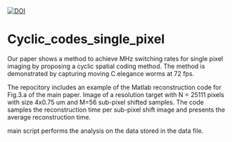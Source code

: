 [![DOI](https://zenodo.org/badge/313104708.svg)](https://zenodo.org/badge/latestdoi/313104708)
# Cyclic_codes_single_pixel

Our paper shows a method to achieve MHz switching rates for single pixel imaging by proposing a cyclic spatial coding method. The method is demonstrated by capturing moving C.elegance worms at 72 fps.

The repocitory includes an example of the Matlab reconstruction code for Fig.3.a of the main paper.
Image of a resolution target with N = 25111 pixels with size 4x0.75 um and M=56 sub-pixel shifted samples.
The code samples the reconstruction time per sub-pixel shift image and presents the average reconstruction time.

main script performs the analysis on the data stored in the data file.
